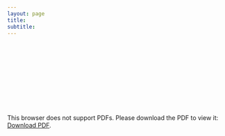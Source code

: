 ```yaml
---
layout: page
title:  
subtitle: 
---
```


<object data="https://tibinthomas9.github.io/YourResumee.pdf" type="application/pdf" width="700px" height="700px">
    <embed src="https://tibinthomas9.github.io/YourResumee.pdf">
        <p>This browser does not support PDFs. Please download the PDF to view it: <a href="https://tibinthomas9.github.io/YourResumee.pdf">Download PDF</a>.</p>
    </embed>
</object>

